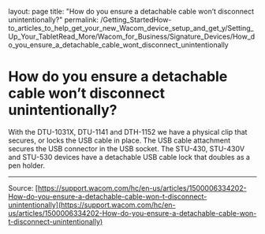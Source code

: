 layout: page
title: "How do you ensure a detachable cable won’t disconnect unintentionally?"
permalink: /Getting_StartedHow-to_articles_to_help_get_your_new_Wacom_device_setup_and_get_y/Setting_Up_Your_TabletRead_More/Wacom_for_Business/Signature_Devices/How_do_you_ensure_a_detachable_cable_wont_disconnect_unintentionally

# How do you ensure a detachable cable won’t disconnect unintentionally?

With the DTU-1031X, DTU-1141 and DTH-1152 we have a physical clip that secures, or locks the USB cable in place. The USB cable attachment secures the USB connector in the USB socket. The STU-430, STU-430V and STU-530 devices have a detachable USB cable lock that doubles as a pen holder.

---
Source: [https://support.wacom.com/hc/en-us/articles/1500006334202-How-do-you-ensure-a-detachable-cable-won-t-disconnect-unintentionally](https://support.wacom.com/hc/en-us/articles/1500006334202-How-do-you-ensure-a-detachable-cable-won-t-disconnect-unintentionally)
